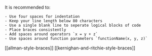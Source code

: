 It is recommended to:

	- Use four spaces for indentation
	- Keep your line length below 80 characters
	- Use a single blank line to seperate logical blocks of code
	- Place braces consistently
	- Add spaces around operators `x = y + z`
	- Use spaces around function parameters `functionName(x, y, z)`

[[allman-style-braces]]
[[kernighan-and-ritchie-style-braces]]
